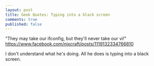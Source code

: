 ```yaml
---
layout: post
title: Geek Quotes: Typing into a black screen
comments: true
published: false
---
```


"They may take our ifconfig, but they'll never take our vi!"
https://www.facebook.com/nixcraft/posts/1119132334766810

I don't understand what he's doing. All he does is typing into a black screen.
